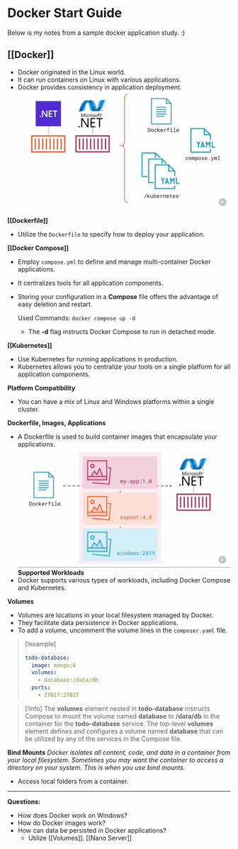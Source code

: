 # Docker Start Guide

Below is my notes from a sample docker application study. :)

## [[Docker]]
- Docker originated in the Linux world.
- It can run containers on Linux with various applications.
- Docker provides consistency in application deployment.
![Alt text](image-docker.png)

**[[Dockerfile]]**
- Utilize the `Dockerfile` to specify how to deploy your application.

**[[Docker Compose]]**
- Employ `compose.yml` to define and manage multi-container Docker applications.
- It centralizes tools for all application components.
- Storing your configuration in a **Compose** file offers the advantage of easy deletion and restart.

   Used Commands:
   `docker compose up -d`
   - The **-d** flag instructs Docker Compose to run in detached mode.

**[[Kubernetes]]**
- Use Kubernetes for running applications in production.
- Kubernetes allows you to centralize your tools on a single platform for all application components.

**Platform Compatibility**
- You can have a mix of Linux and Windows platforms within a single cluster.

**Dockerfile, Images, Applications**
- A Dockerfile is used to build container images that encapsulate your applications.
![Alt text](image-app-dockerfile.png)
**Supported Workloads**
- Docker supports various types of workloads, including Docker Compose and Kubernetes.

**Volumes**
- Volumes are locations in your local filesystem managed by Docker.
- They facilitate data persistence in Docker applications.
- To add a volume, uncomment the volume lines in the `composer.yaml` file.

> [!example]
> ```yaml
> todo-database:
>   image: mongo:6
>   volumes:
>     - database:/data/db
>   ports:
>     - 27017:27017
> ```

> [!info]
> The **volumes** element nested in **todo-database** instructs Compose to mount the volume named **database** to **/data/db** in the container for the **todo-database** service.
> The top-level **volumes** element defines and configures a volume named **database** that can be utilized by any of the services in the Compose file.

**Bind Mounts**
*Docker isolates all content, code, and data in a container from your local filesystem. Sometimes you may want the container to access a directory on your system. This is when you use bind mounts.*
- Access local folders from a container.

---
**Questions:**
- How does Docker work on Windows?
- How do Docker images work?
- How can data be persisted in Docker applications?
  - Utilize [[Volumes]].
[[Nano Server]]
